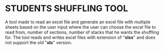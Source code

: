 # STUDENTS SHUFFLING TOOL 
A tool made to read an excel file and generate an excel file with multiple sheets based on the user input where the user can choose the excel file to read from, number of sections, number of stacks that he wants the shuffling for.
The tool reads and writes excel files with extension of "**xlsx**" and does not support the old "**xls**" version.

